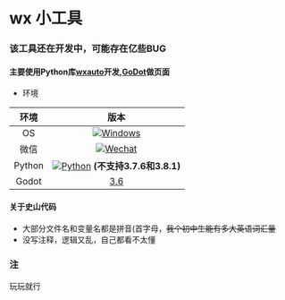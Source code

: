 # wx 小工具


### 该工具还在开发中，可能存在亿些BUG
#### 主要使用Python库[wxauto](https://github.com/cluic/wxauto)开发,[GoDot](https://godotengine.org/)做页面

* 环境


|  环境  | 版本 |
| :----: | :--: |
|   OS   | [![Windows](https://img.shields.io/badge/Windows-10\|11\|Server2016+-white?logo=windows&logoColor=white)](https://www。microsoft.com/)  |
|  微信  | [![Wechat](https://img.shields.io/badge/%E5%BE%AE%E4%BF%A1-3.9.11.X-07c160?logo=wechat&logoColor=white)](https://github.com/tom-snow/wechat-windows-versions/releases/download/v3.9.11.17/WeChatSetup-3.9.11.17.exe) |
| Python | [![Python](https://img.shields.io/badge/Python-3.X-blue?logo=python&logoColor=white)](https://www.python.org/) **(不支持3.7.6和3.8.1)**|
| Godot | [3.6](https://github.com/godotengine/godot/releases/download/3.6-stable/Godot_v3.6-stable_win64.exe.zip)


#### 关于史山代码
* 大部分文件名和变量名都是拼音(首字母，<del>我个初中生能有多大英语词汇量</del>
* 没写注释，逻辑又乱，自己都看不太懂

### 注
玩玩就行
